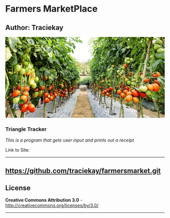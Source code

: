 # Farmers MarketPlace

## Author: Traciekay

![alt="photo of logo" width="100" height="100"](img/farm.jpg)

### **Triangle Tracker**

_This is a program that gets user input and prints out a receipt_

Link to Site:

------------------
https://github.com/traciekay/farmersmarket.git
------------------

License   
------------------

**Creative Commons Attribution 3.0** - http://creativecommons.org/licenses/by/3.0/

------------------
